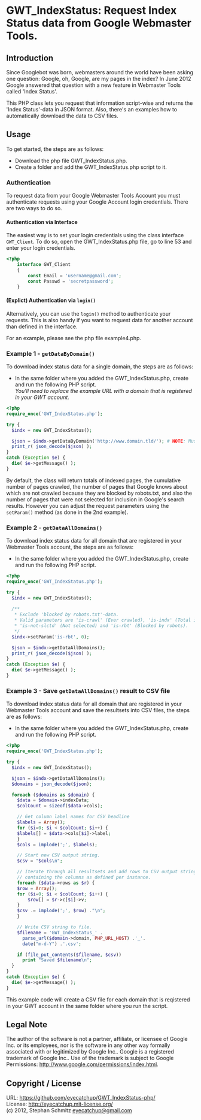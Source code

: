 # GWT_IndexStatus: Request Index Status data from Google Webmaster Tools.

## Introduction

Since Googlebot was born, webmasters around the world have been asking one question: Google, oh, Google, are my pages in the index? In June 2012 Google answered that question with a new feature in Webmaster Tools called 'Index Status'.

This PHP class lets you request that information script-wise and returns the 'Index Status'-data in JSON format. Also, there's an examples how to automatically download the data to CSV files.

## Usage

To get started, the steps are as follows:

 - Download the php file GWT_IndexStatus.php.
 - Create a folder and add the GWT_IndexStatus.php script to it.

### Authentication

To request data from your Google Webmaster Tools Account you must authenticate requests using your Google Account login credentials. There are two ways to do so.

#### Authentication via Interface

The easiest way is to set your login credentials using the class interface `GWT_Client`. To do so, open the GWT_IndexStatus.php file, go to line 53 and enter your login credentials.

```php
<?php
	interface GWT_Client
	{
		const Email = 'username@gmail.com';
		const Passwd = 'secretpassword';
	}
```

#### (Explict) Authentication via `login()`

Alternatively, you can use the `login()` method to authenticate your requests. This is also handy if you want to request data for another account than defined in the interface.

For an example, please see the php file example4.php.

### Example 1 - `getDataByDomain()`

To download index status data for a single domain, the steps are as follows:

 - In the same folder where you added the GWT_IndexStatus.php, create and run the following PHP script.<br>_You'll need to replace the example URL with a domain that is registered in your GWT account._

```php
<?php
require_once('GWT_IndexStatus.php');

try {
  $indx = new GWT_IndexStatus();

  $json = $indx->getDataByDomain('http://www.domain.tld/'); # NOTE: Must have a trailing slash!
  print_r( json_decode($json) );
}
catch (Exception $e) {
  die( $e->getMessage() );
}
```

By default, the class will return totals of indexed pages, the cumulative number of pages crawled, the number of pages that Google knows about which are not crawled because they are blocked by robots.txt, and also the number of pages that were not selected for inclusion in Google's search results. However you can adjust the request parameters using the `setParam()` method (as done in the 2nd example).

### Example 2 - `getDataAllDomains()`

To download index status data for all domain that are registered in your Webmaster Tools account, the steps are as follows:

 - In the same folder where you added the GWT_IndexStatus.php, create and run the following PHP script.

```php
<?php
require_once('GWT_IndexStatus.php');

try {
  $indx = new GWT_IndexStatus();
  
  /**
   * Exclude 'blocked by robots.txt'-data.
   * Valid parameters are 'is-crawl' (Ever crawled), 'is-indx' (Total indexed), 
   * 'is-not-slctd' (Not selected) and 'is-rbt' (Blocked by robots).
   */
  $indx->setParam('is-rbt', 0); 

  $json = $indx->getDataAllDomains();
  print_r( json_decode($json) );
}
catch (Exception $e) {
  die( $e->getMessage() );
}
```

### Example 3 - Save `getDataAllDomains()` result to CSV file

To download index status data for all domain that are registered in your Webmaster Tools account and save the resultsets into CSV files, the steps are as follows:

 - In the same folder where you added the GWT_IndexStatus.php, create and run the following PHP script.

```php
<?php
require_once('GWT_IndexStatus.php');

try {
  $indx = new GWT_IndexStatus();

  $json = $indx->getDataAllDomains();
  $domains = json_decode($json);

  foreach ($domains as $domain) {
    $data = $domain->indexData;
    $colCount = sizeof($data->cols);

    // Get column label names for CSV headline
    $labels = Array();
    for ($i=0; $i < $colCount; $i++) {
    $labels[] = $data->cols[$i]->label;
    }
    $cols = implode(';', $labels);

    // Start new CSV output string.
    $csv = "$cols\n";

    // Iterate through all resultsets and add rows to CSV output string
    // containing the columns as defined per instance.
    foreach ($data->rows as $r) {
    $row = Array();
    for ($i=0; $i < $colCount; $i++) {
        $row[] = $r->c[$i]->v;
    }
    $csv .= implode(';', $row) ."\n";
    }

    // Write CSV string to file.
    $filename = 'GWT_IndexStatus_' .
      parse_url($domain->domain, PHP_URL_HOST) .'_'.
      date("m-d-Y") .'.csv';

    if (file_put_contents($filename, $csv))
      print "Saved $filename\n";
  }
}
catch (Exception $e) {
  die( $e->getMessage() );
}
```

This example code will create a CSV file for each domain that is reqistered in your GWT account in the same folder where you run the script.

## Legal Note

The author of the software is not a partner, affiliate, or licensee of Google Inc. or its employees, nor is the software in any other way formally associated with or legitimized by Google Inc.. Google is a registered trademark of Google Inc.. Use of the trademark is subject to Google Permissions: http://www.google.com/permissions/index.html.

## Copyright / License

URL: https://github.com/eyecatchup/GWT_IndexStatus-php/      
License: http://eyecatchup.mit-license.org/     
(c) 2012, Stephan Schmitz <eyecatchup@gmail.com>  